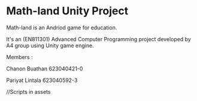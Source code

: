 # Math-land Unity Project
Math-land is an Andriod game for education.

It's an (EN811301) Advanced Computer Programming project developed by A4 group using Unity game engine.



Members :

Chanon Buathan			623040421-0

Pariyat  Lintala			623040592-3



//Scripts in assets

